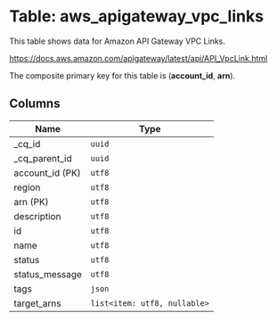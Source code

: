 # Table: aws_apigateway_vpc_links

This table shows data for Amazon API Gateway VPC Links.

https://docs.aws.amazon.com/apigateway/latest/api/API_VpcLink.html

The composite primary key for this table is (**account_id**, **arn**).

## Columns

| Name          | Type          |
| ------------- | ------------- |
|_cq_id|`uuid`|
|_cq_parent_id|`uuid`|
|account_id (PK)|`utf8`|
|region|`utf8`|
|arn (PK)|`utf8`|
|description|`utf8`|
|id|`utf8`|
|name|`utf8`|
|status|`utf8`|
|status_message|`utf8`|
|tags|`json`|
|target_arns|`list<item: utf8, nullable>`|